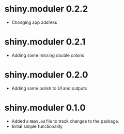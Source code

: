 # shiny.moduler 0.2.2
* Changing app address

# shiny.moduler 0.2.1
* Adding some missing double colons


# shiny.moduler 0.2.0
* Adding some polish to UI and outputs


# shiny.moduler 0.1.0
* Added a `NEWS.md` file to track changes to the package.
* Initial simple functionality
